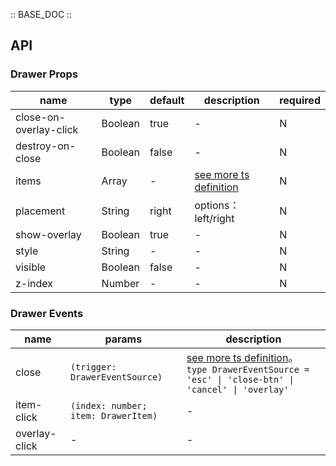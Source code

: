 :: BASE_DOC ::

## API
### Drawer Props

name | type | default | description | required
-- | -- | -- | -- | --
close-on-overlay-click | Boolean | true | \- | N
destroy-on-close | Boolean | false | \- | N
items | Array | - | [see more ts definition](https://github.com/Tencent/tdesign-miniprogram/tree/develop/src/drawer/type.ts) | N
placement | String | right | options：left/right | N
show-overlay | Boolean | true | \- | N
style | String | - | \- | N
visible | Boolean | false | \- | N
z-index | Number | - | \- | N

### Drawer Events

name | params | description
-- | -- | --
close | `(trigger: DrawerEventSource)` | [see more ts definition](https://github.com/Tencent/tdesign-miniprogram/tree/develop/src/drawer/type.ts)。<br/>`type DrawerEventSource = 'esc' \| 'close-btn' \| 'cancel' \| 'overlay'`<br/>
item-click | `(index: number; item: DrawerItem)` | \-
overlay-click | \- | \-
